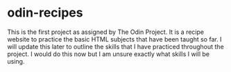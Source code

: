 # odin-recipes
This is the first project as assigned by The Odin Project. It is a recipe website to practice the basic HTML subjects that have been taught so far. I will update this later to outline the skills that I have practiced throughout the project. I would do this now but I am unsure exactly what skills I will be using.